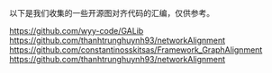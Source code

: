 以下是我们收集的一些开源图对齐代码的汇编，仅供参考。

https://github.com/wyy-code/GALib
https://github.com/thanhtrunghuynh93/networkAlignment
https://github.com/constantinosskitsas/Framework_GraphAlignment
https://github.com/thanhtrunghuynh93/networkAlignment